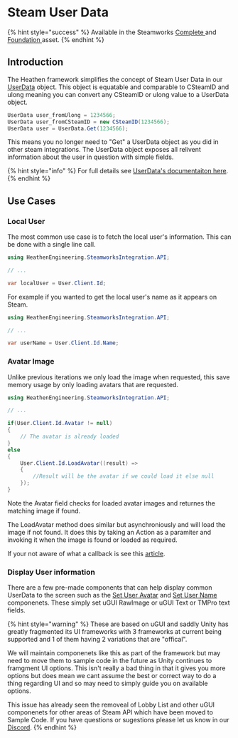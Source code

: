 # Steam User Data

{% hint style="success" %}
Available in the Steamworks [Complete ](https://assetstore.unity.com/packages/tools/utilities/ux-v2-complete-201905)and [Foundation ](https://assetstore.unity.com/packages/tools/utilities/ux-v2-foundation-202671)asset.
{% endhint %}

## Introduction

The Heathen framework simplifies the concept of Steam User Data in our [UserData](../../objects/user-data.md) object. This object is equatable and comparable to CSteamID and ulong meaning you can convert any CSteamID or ulong value to a UserData object.

```csharp
UserData user_fromUlong = 1234566;
UserData user_fromCSteamID = new CSteamID(1234566);
UserData user = UserData.Get(1234566);
```

This means you no longer need to "Get" a UserData object as you did in other steam integrations. The UserData object exposes all relivent information about the user in question with simple fields.&#x20;

{% hint style="info" %}
For full details see [UserData's documentaiton here](../../objects/user-data.md).
{% endhint %}

## Use Cases

### Local User

The most common use case is to fetch the local user's information. This can be done with a single line call.

```csharp
using HeathenEngineering.SteamworksIntegration.API;

// ...

var localUser = User.Client.Id;
```

For example if you wanted to get the local user's name as it appears on Steam.

```csharp
using HeathenEngineering.SteamworksIntegration.API;

// ...

var userName = User.Client.Id.Name;
```

### Avatar Image

Unlike previous iterations we only load the image when requested, this save memory usage by only loading avatars that are requested.

```csharp
using HeathenEngineering.SteamworksIntegration.API;

// ...

if(User.Client.Id.Avatar != null)
{    
    // The avatar is already loaded
}
else
{
    User.Client.Id.LoadAvatar((result) => 
    {
        //Result will be the avatar if we could load it else null
    });
}
```

Note the Avatar field checks for loaded avatar images and returnes the matching image if found.

The LoadAvatar method does similar but asynchroniously and will load the image if not found. It does this by taking an Action as a paramiter and invoking it when the image is found or loaded as required.

If your not aware of what a callback is see this [article](../../../../company/concepts/lambda-expressions.md#callbacks).

### Display User information

There are a few pre-made components that can help display common UserData to the screen such as the [Set User Avatar](../../components/set-user-avatar.md) and [Set User Name](../../components/set-user-name.md) componenets. These simply set uGUI RawImage or uGUI Text or TMPro text fields.&#x20;

{% hint style="warning" %}
These are based on uGUI and saddly Unity has greatly fragmented its UI frameworks with 3 frameworks at current being supported and 1 of them having 2 variations that are "offical".



We will maintain componenets like this as part of the framework but may need to move them to sample code in the future as Unity continues to framgment UI options. This isn't really a bad thing in that it gives you more options but does mean we cant assume the best or correct way to do a thing regarding UI and so may need to simply guide you on available options.



This issue has already seen the removeal of Lobby List and other uGUI componenets for other areas of Steam API which have been moved to Sample Code. If you have questions or sugestions please let us know in our [Discord](https://discord.gg/6X3xrRc).
{% endhint %}
